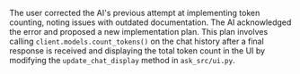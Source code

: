 The user corrected the AI's previous attempt at implementing token counting, noting issues with outdated documentation. The AI acknowledged the error and proposed a new implementation plan. This plan involves calling `client.models.count_tokens()` on the chat history after a final response is received and displaying the total token count in the UI by modifying the `update_chat_display` method in `ask_src/ui.py`.